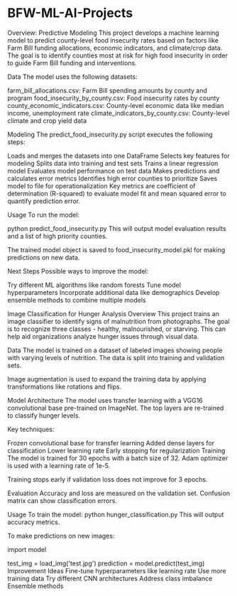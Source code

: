 # BFW-ML-AI-Projects
Overview: Predictive Modeling 
This project develops a machine learning model to predict county-level food insecurity rates based on factors like Farm Bill funding allocations, economic indicators, and climate/crop data. The goal is to identify counties most at risk for high food insecurity in order to guide Farm Bill funding and interventions.

Data
The model uses the following datasets:

farm_bill_allocations.csv: Farm Bill spending amounts by county and program
food_insecurity_by_county.csv: Food insecurity rates by county
county_economic_indicators.csv: County-level economic data like median income, unemployment rate
climate_indicators_by_county.csv: County-level climate and crop yield data

Modeling
The predict_food_insecurity.py script executes the following steps:

Loads and merges the datasets into one DataFrame
Selects key features for modeling
Splits data into training and test sets
Trains a linear regression model
Evaluates model performance on test data
Makes predictions and calculates error metrics
Identifies high error counties to prioritize
Saves model to file for operationalization
Key metrics are coefficient of determination (R-squared) to evaluate model fit and mean squared error to quantify prediction error.

Usage
To run the model:

python predict_food_insecurity.py
This will output model evaluation results and a list of high priority counties.

The trained model object is saved to food_insecurity_model.pkl for making predictions on new data.

Next Steps
Possible ways to improve the model:

Try different ML algorithms like random forests
Tune model hyperparameters
Incorporate additional data like demographics
Develop ensemble methods to combine multiple models

Image Classification for Hunger Analysis
Overview
This project trains an image classifier to identify signs of malnutrition from photographs. The goal is to recognize three classes - healthy, malnourished, or starving. This can help aid organizations analyze hunger issues through visual data.

Data
The model is trained on a dataset of labeled images showing people with varying levels of nutrition. The data is split into training and validation sets.

Image augmentation is used to expand the training data by applying transformations like rotations and flips.

Model Architecture
The model uses transfer learning with a VGG16 convolutional base pre-trained on ImageNet. The top layers are re-trained to classify hunger levels.

Key techniques:

Frozen convolutional base for transfer learning
Added dense layers for classification
Lower learning rate
Early stopping for regularization
Training
The model is trained for 30 epochs with a batch size of 32. Adam optimizer is used with a learning rate of 1e-5.

Training stops early if validation loss does not improve for 3 epochs.

Evaluation
Accuracy and loss are measured on the validation set. Confusion matrix can show classification errors.

Usage
To train the model:
python hunger_classification.py
This will output accuracy metrics.

To make predictions on new images:

import model

test_img = load_img('test.jpg') 
prediction = model.predict(test_img)
Improvement Ideas
Fine-tune hyperparameters like learning rate
Use more training data
Try different CNN architectures
Address class imbalance
Ensemble methods
